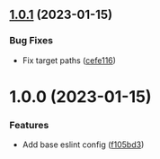 ## [1.0.1](https://github.com/perxhealth/eslint-config-perxhealth/compare/v1.0.0...v1.0.1) (2023-01-15)


### Bug Fixes

* Fix target paths ([cefe116](https://github.com/perxhealth/eslint-config-perxhealth/commit/cefe116b11b2b3a8da5eec18c35f14231f0507ed))

# 1.0.0 (2023-01-15)


### Features

* Add base eslint config ([f105bd3](https://github.com/perxhealth/eslint-config-perxhealth/commit/f105bd323f0103e9ae3cccaeb32e7a3a3f9c9613))
